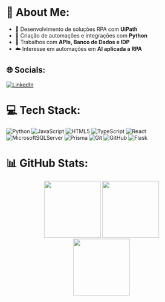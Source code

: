# 💫 About Me:
- 🤖 Desenvolvimento de soluções RPA com **UiPath**  <br>
- 🐍 Criação de automações e integrações com **Python**  <br>
- 🔗 Trabalhos com **APIs, Banco de Dados e IDP**  <br>
- ☁️ Interesse em automações em **AI aplicada a RPA**<br>


## 🌐 Socials:
[![LinkedIn](https://img.shields.io/badge/LinkedIn-%230077B5.svg?logo=linkedin&logoColor=white)](https://linkedin.com/in/leonardo-ferreira-firmino-099b4b148) 

# 💻 Tech Stack:
![Python](https://img.shields.io/badge/python-3670A0?style=for-the-badge&logo=python&logoColor=ffdd54) ![JavaScript](https://img.shields.io/badge/javascript-%23323330.svg?style=for-the-badge&logo=javascript&logoColor=%23F7DF1E) ![HTML5](https://img.shields.io/badge/html5-%23E34F26.svg?style=for-the-badge&logo=html5&logoColor=white) ![TypeScript](https://img.shields.io/badge/typescript-%23007ACC.svg?style=for-the-badge&logo=typescript&logoColor=white) ![React](https://img.shields.io/badge/react-%2320232a.svg?style=for-the-badge&logo=react&logoColor=%2361DAFB) ![MicrosoftSQLServer](https://img.shields.io/badge/Microsoft%20SQL%20Server-CC2927?style=for-the-badge&logo=microsoft%20sql%20server&logoColor=white) ![Prisma](https://img.shields.io/badge/Prisma-3982CE?style=for-the-badge&logo=Prisma&logoColor=white) ![Git](https://img.shields.io/badge/git-%23F05033.svg?style=for-the-badge&logo=git&logoColor=white) ![GitHub](https://img.shields.io/badge/github-%23121011.svg?style=for-the-badge&logo=github&logoColor=white) ![Flask](https://img.shields.io/badge/flask-%23000.svg?style=for-the-badge&logo=flask&logoColor=white)




# 📊 GitHub Stats:

<div align="center">
  <img src="https://github-readme-stats.vercel.app/api?username=leonardoffirmino&theme=tokyonight&hide_border=true&include_all_commits=true&count_private=false" height="150"/>
  <img src="https://nirzak-streak-stats.vercel.app/?user=leonardoffirmino&theme=tokyonight&hide_border=true" height="150"/>
</div>

<div align="center">
  <img src="https://github-readme-stats.vercel.app/api/top-langs/?username=leonardoffirmino&theme=tokyonight&hide_border=true&include_all_commits=true&count_private=false&layout=compact" height="150"/>
</div>

